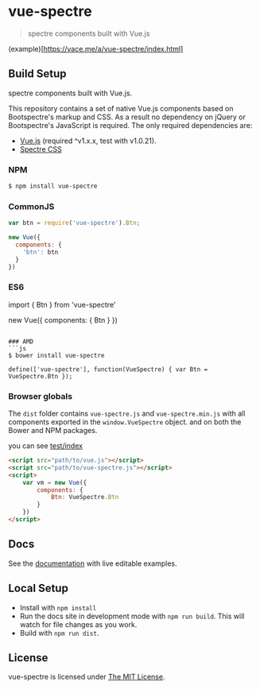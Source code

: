 # vue-spectre

> spectre components built with Vue.js


(example)[https://vace.me/a/vue-spectre/index.html]

## Build Setup

spectre components built with Vue.js.

This repository contains a set of native Vue.js components based on Bootspectre's markup and CSS. As a result no dependency on jQuery or Bootspectre's JavaScript is required. The only required dependencies are:

* [Vue.js](http://vuejs.org/) (required ^v1.x.x, test with v1.0.21).
* [Spectre CSS](https://picturepan2.github.io/spectre)

### NPM

```bash
$ npm install vue-spectre
```

### CommonJS
```js
var btn = require('vue-spectre').Btn;

new Vue({
  components: {
    'btn': btn
  }
})
```

### ES6
import { Btn } from 'vue-spectre'

new Vue({
  components: {
    Btn
  }
})
```

### AMD
```js
$ bower install vue-spectre

define(['vue-spectre'], function(VueSpectre) { var Btn = VueSpectre.Btn });
```

### Browser globals
The `dist` folder contains `vue-spectre.js` and `vue-spectre.min.js` with all components exported in the <code>window.VueSpectre</code> object. 
and on both the Bower and NPM packages.

you can see [test/index](test/index.html)

```html
<script src="path/to/vue.js"></script>
<script src="path/to/vue-spectre.js"></script>
<script>
    var vm = new Vue({
        components: {
            Btn: VueSpectre.Btn
        }
    })
</script>
```

## Docs
See the [documentation](https://vace.me/a/vue-spectre/index.html) with live editable examples.

## Local Setup
* Install with `npm install`
* Run the docs site in development mode with `npm run build`. This will watch for file changes as you work.
* Build with `npm run dist`.


## License
vue-spectre is licensed under [The MIT License](LICENSE).

